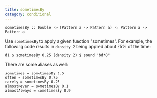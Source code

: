 ```yaml
---
title: sometimesBy
category: conditional
---
```


~~~~ {haskell}
sometimesBy :: Double -> (Pattern a -> Pattern a) -> Pattern a -> Pattern a
~~~~

Use `sometimesBy` to apply a given function "sometimes". For example, the 
following code results in `density 2` being applied about 25% of the time:

~~~~ {haskell}
d1 $ sometimesBy 0.25 (density 2) $ sound "bd*8"
~~~~

There are some aliases as well:

~~~~ {haskell}
sometimes = sometimesBy 0.5
often = sometimesBy 0.75
rarely = sometimesBy 0.25
almostNever = sometimesBy 0.1
almostAlways = sometimesBy 0.9
~~~~

